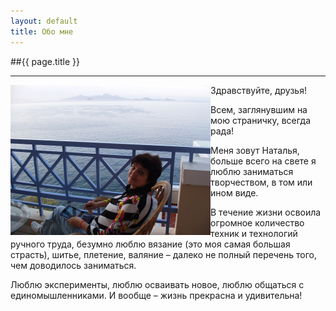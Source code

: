 ```yaml
---
layout: default
title: Обо мне
---
```


##{{ page.title }}
* * *

<div>
<a href="/images/me.jpg">
    <img src="/images/me.jpg" width="320" height="240" style="float:left;">
</a>
</div>

Здравствуйте, друзья!

Всем, заглянувшим на мою страничку, всегда рада!

Меня зовут Наталья, больше всего на свете я люблю заниматься творчеством, в том или ином виде.

В течение жизни освоила огромное количество техник и технологий ручного труда, безумно люблю вязание (это моя самая большая страсть),  шитье, плетение, валяние – далеко не полный перечень того, чем доводилось заниматься.

Люблю эксперименты,  люблю осваивать новое, люблю общаться с единомышленниками. И вообще – жизнь прекрасна и удивительна!
